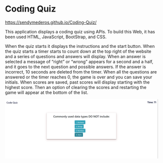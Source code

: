 # Coding Quiz
https://sendymederos.github.io/Coding-Quiz/

This application displays a coding quiz using APIs. 
To build this Web, it has been used HTML, JavaScript, BootStrap, and CSS.
 
When the quiz starts it displays the instructions and the start button.
When the quiz starts a timer starts to count down at the top right of the website and a series of questions and answers will display.
When an answer is selected a message of “right” or “wrong” appears for a second and a half, and it goes to the next question and possible answers. 
If the answer is incorrect, 10 seconds are deleted from the timer.
When all the questions are answered or the timer reaches 0, the game is over and you can save your initials. 
When scores are saved, past scores will display starting with the highest score.
Then an option of clearing the scores and restarting the game will appear at the bottom of the list. 

![code quiz](./assets/picts/Coding_Quiz.png)

